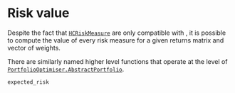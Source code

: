 # Risk value

Despite the fact that [`HCRiskMeasure`](@ref) are only compatible with , it is possible to compute the value of every risk measure for a given returns matrix and vector of weights.

There are similarly named higher level functions that operate at the level of [`PortfolioOptimiser.AbstractPortfolio`](@ref).

```@docs
expected_risk
```

